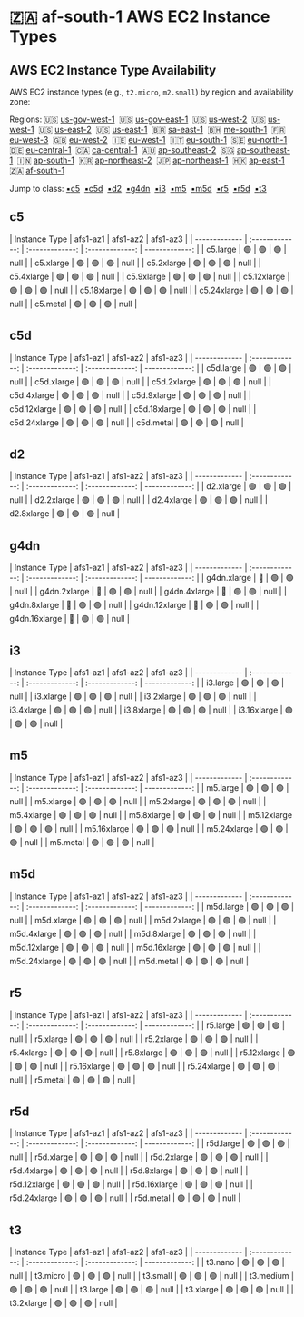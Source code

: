 # :south_africa: af-south-1 AWS EC2 Instance Types

## AWS EC2 Instance Type Availability
AWS EC2 instance types (e.g., `t2.micro`, `m2.small`) by region and availability zone:


Regions: :us: [us-gov-west-1](us-gov-west-1.md)&nbsp;  :us: [us-gov-east-1](us-gov-east-1.md)&nbsp;  :us: [us-west-2](us-west-2.md)&nbsp;  :us: [us-west-1](us-west-1.md)&nbsp;  :us: [us-east-2](us-east-2.md)&nbsp;  :us: [us-east-1](us-east-1.md)&nbsp;  :brazil: [sa-east-1](sa-east-1.md)&nbsp;  :bahrain: [me-south-1](me-south-1.md)&nbsp;  :fr: [eu-west-3](eu-west-3.md)&nbsp;  :uk: [eu-west-2](eu-west-2.md)&nbsp;  :ireland: [eu-west-1](eu-west-1.md)&nbsp;  :it: [eu-south-1](eu-south-1.md)&nbsp;  :sweden: [eu-north-1](eu-north-1.md)&nbsp;  :de: [eu-central-1](eu-central-1.md)&nbsp;  :canada: [ca-central-1](ca-central-1.md)&nbsp;  :australia: [ap-southeast-2](ap-southeast-2.md)&nbsp;  :singapore: [ap-southeast-1](ap-southeast-1.md)&nbsp;  :india: [ap-south-1](ap-south-1.md)&nbsp;  :kr: [ap-northeast-2](ap-northeast-2.md)&nbsp;  :jp: [ap-northeast-1](ap-northeast-1.md)&nbsp;  :hong_kong: [ap-east-1](ap-east-1.md)&nbsp;  :south_africa: [af-south-1](af-south-1.md)&nbsp;  

Jump to class: [:black_small_square:c5](#c5)&nbsp; [:black_small_square:c5d](#c5d)&nbsp; [:black_small_square:d2](#d2)&nbsp; [:black_small_square:g4dn](#g4dn)&nbsp; [:black_small_square:i3](#i3)&nbsp; [:black_small_square:m5](#m5)&nbsp; [:black_small_square:m5d](#m5d)&nbsp; [:black_small_square:r5](#r5)&nbsp; [:black_small_square:r5d](#r5d)&nbsp; [:black_small_square:t3](#t3)&nbsp; 

## c5

| Instance Type | afs1-az1 | afs1-az2 | afs1-az3 |
| ------------- | :-------------: | :-------------: | :-------------: | -------------: |
| c5.large | :green_circle: | :green_circle: | :green_circle: | null |
| c5.xlarge | :green_circle: | :green_circle: | :green_circle: | null |
| c5.2xlarge | :green_circle: | :green_circle: | :green_circle: | null |
| c5.4xlarge | :green_circle: | :green_circle: | :green_circle: | null |
| c5.9xlarge | :green_circle: | :green_circle: | :green_circle: | null |
| c5.12xlarge | :green_circle: | :green_circle: | :green_circle: | null |
| c5.18xlarge | :green_circle: | :green_circle: | :green_circle: | null |
| c5.24xlarge | :green_circle: | :green_circle: | :green_circle: | null |
| c5.metal | :green_circle: | :green_circle: | :green_circle: | null |
## c5d

| Instance Type | afs1-az1 | afs1-az2 | afs1-az3 |
| ------------- | :-------------: | :-------------: | :-------------: | -------------: |
| c5d.large | :green_circle: | :green_circle: | :green_circle: | null |
| c5d.xlarge | :green_circle: | :green_circle: | :green_circle: | null |
| c5d.2xlarge | :green_circle: | :green_circle: | :green_circle: | null |
| c5d.4xlarge | :green_circle: | :green_circle: | :green_circle: | null |
| c5d.9xlarge | :green_circle: | :green_circle: | :green_circle: | null |
| c5d.12xlarge | :green_circle: | :green_circle: | :green_circle: | null |
| c5d.18xlarge | :green_circle: | :green_circle: | :green_circle: | null |
| c5d.24xlarge | :green_circle: | :green_circle: | :green_circle: | null |
| c5d.metal | :green_circle: | :green_circle: | :green_circle: | null |
## d2

| Instance Type | afs1-az1 | afs1-az2 | afs1-az3 |
| ------------- | :-------------: | :-------------: | :-------------: | -------------: |
| d2.xlarge | :green_circle: | :green_circle: | :green_circle: | null |
| d2.2xlarge | :green_circle: | :green_circle: | :green_circle: | null |
| d2.4xlarge | :green_circle: | :green_circle: | :green_circle: | null |
| d2.8xlarge | :green_circle: | :green_circle: | :green_circle: | null |
## g4dn

| Instance Type | afs1-az1 | afs1-az2 | afs1-az3 |
| ------------- | :-------------: | :-------------: | :-------------: | -------------: |
| g4dn.xlarge | :red_circle: | :green_circle: | :green_circle: | null |
| g4dn.2xlarge | :red_circle: | :green_circle: | :green_circle: | null |
| g4dn.4xlarge | :red_circle: | :green_circle: | :green_circle: | null |
| g4dn.8xlarge | :red_circle: | :green_circle: | :green_circle: | null |
| g4dn.12xlarge | :red_circle: | :green_circle: | :green_circle: | null |
| g4dn.16xlarge | :red_circle: | :green_circle: | :green_circle: | null |
## i3

| Instance Type | afs1-az1 | afs1-az2 | afs1-az3 |
| ------------- | :-------------: | :-------------: | :-------------: | -------------: |
| i3.large | :green_circle: | :green_circle: | :green_circle: | null |
| i3.xlarge | :green_circle: | :green_circle: | :green_circle: | null |
| i3.2xlarge | :green_circle: | :green_circle: | :green_circle: | null |
| i3.4xlarge | :green_circle: | :green_circle: | :green_circle: | null |
| i3.8xlarge | :green_circle: | :green_circle: | :green_circle: | null |
| i3.16xlarge | :green_circle: | :green_circle: | :green_circle: | null |
## m5

| Instance Type | afs1-az1 | afs1-az2 | afs1-az3 |
| ------------- | :-------------: | :-------------: | :-------------: | -------------: |
| m5.large | :green_circle: | :green_circle: | :green_circle: | null |
| m5.xlarge | :green_circle: | :green_circle: | :green_circle: | null |
| m5.2xlarge | :green_circle: | :green_circle: | :green_circle: | null |
| m5.4xlarge | :green_circle: | :green_circle: | :green_circle: | null |
| m5.8xlarge | :green_circle: | :green_circle: | :green_circle: | null |
| m5.12xlarge | :green_circle: | :green_circle: | :green_circle: | null |
| m5.16xlarge | :green_circle: | :green_circle: | :green_circle: | null |
| m5.24xlarge | :green_circle: | :green_circle: | :green_circle: | null |
| m5.metal | :green_circle: | :green_circle: | :green_circle: | null |
## m5d

| Instance Type | afs1-az1 | afs1-az2 | afs1-az3 |
| ------------- | :-------------: | :-------------: | :-------------: | -------------: |
| m5d.large | :green_circle: | :green_circle: | :green_circle: | null |
| m5d.xlarge | :green_circle: | :green_circle: | :green_circle: | null |
| m5d.2xlarge | :green_circle: | :green_circle: | :green_circle: | null |
| m5d.4xlarge | :green_circle: | :green_circle: | :green_circle: | null |
| m5d.8xlarge | :green_circle: | :green_circle: | :green_circle: | null |
| m5d.12xlarge | :green_circle: | :green_circle: | :green_circle: | null |
| m5d.16xlarge | :green_circle: | :green_circle: | :green_circle: | null |
| m5d.24xlarge | :green_circle: | :green_circle: | :green_circle: | null |
| m5d.metal | :green_circle: | :green_circle: | :green_circle: | null |
## r5

| Instance Type | afs1-az1 | afs1-az2 | afs1-az3 |
| ------------- | :-------------: | :-------------: | :-------------: | -------------: |
| r5.large | :green_circle: | :green_circle: | :green_circle: | null |
| r5.xlarge | :green_circle: | :green_circle: | :green_circle: | null |
| r5.2xlarge | :green_circle: | :green_circle: | :green_circle: | null |
| r5.4xlarge | :green_circle: | :green_circle: | :green_circle: | null |
| r5.8xlarge | :green_circle: | :green_circle: | :green_circle: | null |
| r5.12xlarge | :green_circle: | :green_circle: | :green_circle: | null |
| r5.16xlarge | :green_circle: | :green_circle: | :green_circle: | null |
| r5.24xlarge | :green_circle: | :green_circle: | :green_circle: | null |
| r5.metal | :green_circle: | :green_circle: | :green_circle: | null |
## r5d

| Instance Type | afs1-az1 | afs1-az2 | afs1-az3 |
| ------------- | :-------------: | :-------------: | :-------------: | -------------: |
| r5d.large | :green_circle: | :green_circle: | :green_circle: | null |
| r5d.xlarge | :green_circle: | :green_circle: | :green_circle: | null |
| r5d.2xlarge | :green_circle: | :green_circle: | :green_circle: | null |
| r5d.4xlarge | :green_circle: | :green_circle: | :green_circle: | null |
| r5d.8xlarge | :green_circle: | :green_circle: | :green_circle: | null |
| r5d.12xlarge | :green_circle: | :green_circle: | :green_circle: | null |
| r5d.16xlarge | :green_circle: | :green_circle: | :green_circle: | null |
| r5d.24xlarge | :green_circle: | :green_circle: | :green_circle: | null |
| r5d.metal | :green_circle: | :green_circle: | :green_circle: | null |
## t3

| Instance Type | afs1-az1 | afs1-az2 | afs1-az3 |
| ------------- | :-------------: | :-------------: | :-------------: | -------------: |
| t3.nano | :green_circle: | :green_circle: | :green_circle: | null |
| t3.micro | :green_circle: | :green_circle: | :green_circle: | null |
| t3.small | :green_circle: | :green_circle: | :green_circle: | null |
| t3.medium | :green_circle: | :green_circle: | :green_circle: | null |
| t3.large | :green_circle: | :green_circle: | :green_circle: | null |
| t3.xlarge | :green_circle: | :green_circle: | :green_circle: | null |
| t3.2xlarge | :green_circle: | :green_circle: | :green_circle: | null |



